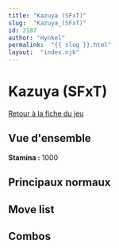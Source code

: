 ```yaml
---
title: "Kazuya (SFxT)"
slug:  "Kazuya_(SFxT)"
id: 2187
author: "Hynkel"
permalink:  "{{ slug }}.html"
layout:  "index.njk"
---
```


# Kazuya (SFxT)

[Retour à la fiche du jeu](Street_Fighter_x_Tekken "wikilink")

## Vue d'ensemble

**Stamina :** 1000

## Principaux normaux

## Move list

## Combos
